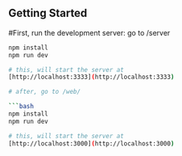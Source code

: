 ## Getting Started

#First, run the development server:
go to /server

```bash
npm install 
npm run dev

# this, will start the server at
[http://localhost:3333](http://localhost:3333) 

# after, go to /web/

```bash
npm install 
npm run dev

# this, will start the server at
[http://localhost:3000](http://localhost:3000) 

